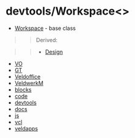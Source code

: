 # devtools/Workspace<>

* [Workspace](../Workspace.js) - base class

>> Derived:

>> * [Design](:.js)
* [VO](:.js)
* [GT](:.js)
* [Veldoffice](:.js)
* [VeldwerkM](:.js)
* [blocks](:.js)
* [code](:.js)
* [devtools](:.js)
* [docs](:.js)
* [js](:.js)
* [vcl](:.js)
* [veldapps](:.js)